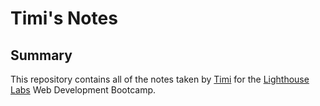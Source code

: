# Timi's Notes

## Summary

This repository contains all of the notes taken by [Timi](https://github.com/Timi-css/lighthouse-web-notes/blob/master/README.md) for the [Lighthouse Labs](https://www.lighthouselabs.ca/) Web Development Bootcamp.
